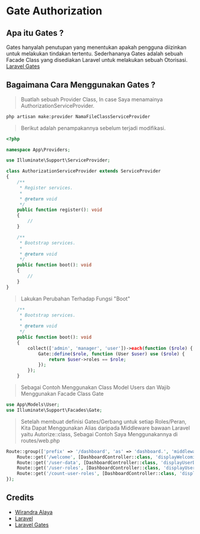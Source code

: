 # Gate Authorization

## Apa itu Gates ?
Gates hanyalah penutupan yang menentukan apakah pengguna diizinkan untuk melakukan tindakan tertentu. Sederhananya Gates adalah sebuah Facade Class yang disediakan Laravel untuk melakukan sebuah Otorisasi. [Laravel Gates](https://laravel.com/docs/10.x/authorization#gates)

## Bagaimana Cara Menggunakan Gates ?
> Buatlah sebuah Provider Class, In case Saya menamainya AuthorizationServiceProvider.
```bash
php artisan make:provider NamaFileClassServiceProvider
```

> Berikut adalah penampakannya sebelum terjadi modifikasi.
```php
<?php

namespace App\Providers;

use Illuminate\Support\ServiceProvider;

class AuthorizationServiceProvider extends ServiceProvider
{
    /**
     * Register services.
     *
     * @return void
     */
    public function register(): void
    {
        //
    }

    /**
     * Bootstrap services.
     *
     * @return void
     */
    public function boot(): void
    {
        //
    }
}
```

> Lakukan Perubahan Terhadap Fungsi "Boot"
```php
    /**
     * Bootstrap services.
     *
     * @return void
     */
    public function boot(): void
    {
        collect(['admin', 'manager', 'user'])->each(function ($role) {
            Gate::define($role, function (User $user) use ($role) {
                return $user->roles == $role;
            });
        });
    }
```

> Sebagai Contoh Menggunakan Class Model Users dan Wajib Menggunakan Facade Class Gate
```php
use App\Models\User;
use Illuminate\Support\Facades\Gate;
```

> Setelah membuat definisi Gates/Gerbang untuk setiap Roles/Peran, Kita Dapat Menggunakan Alias daripada Middleware bawaan Laravel yaitu Autorize::class, Sebagai Contoh Saya Menggunakannya di routes/web.php
```php
Route::group(['prefix' => '/dashboard', 'as' => 'dashboard.', 'middleware' => ['auth']], function () {
    Route::get('/welcome', [DashboardController::class, 'displayWelcomingPage'])->name('welcome');
    Route::get('/user-data', [DashboardController::class, 'displayUserDataPage'])->middleware('can:admin')->name('user-data');
    Route::get('/user-roles', [DashboardController::class, 'displayUserGroupByRolesPage'])->middleware('can:manager')->name('user-roles');
    Route::get('/count-user-roles', [DashboardController::class, 'displayCountUserRolesPage'])->middleware('can:user')->name('count-user-roles');
});
```

## Credits
- [Wirandra Alaya](https://github.com/dayCod)
- [Laravel](https://laravel.com)
- [Laravel Gates](https://laravel.com/docs/10.x/authorization#gates)
